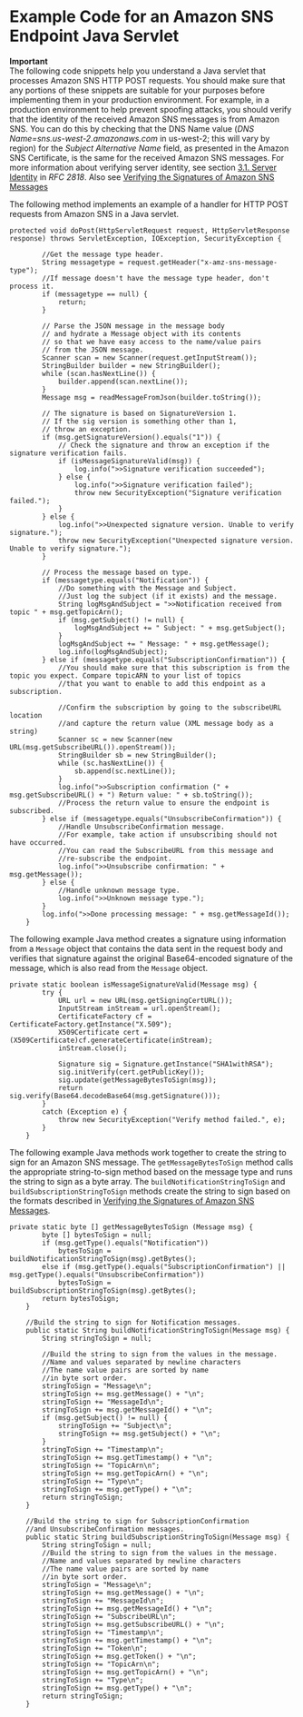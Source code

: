 # Example Code for an Amazon SNS Endpoint Java Servlet<a name="SendMessageToHttp.example.java"></a>

**Important**  
The following code snippets help you understand a Java servlet that processes Amazon SNS HTTP POST requests\. You should make sure that any portions of these snippets are suitable for your purposes before implementing them in your production environment\. For example, in a production environment to help prevent spoofing attacks, you should verify that the identity of the received Amazon SNS messages is from Amazon SNS\. You can do this by checking that the DNS Name value \(*DNS Name=sns\.us\-west\-2\.amazonaws\.com* in us\-west\-2; this will vary by region\) for the *Subject Alternative Name* field, as presented in the Amazon SNS Certificate, is the same for the received Amazon SNS messages\. For more information about verifying server identity, see section [3\.1\. Server Identity](http://tools.ietf.org/search/rfc2818) in *RFC 2818*\. Also see [Verifying the Signatures of Amazon SNS Messages](SendMessageToHttp.verify.signature.md)

The following method implements an example of a handler for HTTP POST requests from Amazon SNS in a Java servlet\.

```
protected void doPost(HttpServletRequest request, HttpServletResponse response) throws ServletException, IOException, SecurityException {
    
        //Get the message type header.
        String messagetype = request.getHeader("x-amz-sns-message-type");
        //If message doesn't have the message type header, don't process it.
        if (messagetype == null) {
            return;
        }
    
        // Parse the JSON message in the message body
        // and hydrate a Message object with its contents
        // so that we have easy access to the name/value pairs
        // from the JSON message.
        Scanner scan = new Scanner(request.getInputStream());
        StringBuilder builder = new StringBuilder();
        while (scan.hasNextLine()) {
            builder.append(scan.nextLine());
        }
        Message msg = readMessageFromJson(builder.toString());
    
        // The signature is based on SignatureVersion 1.
        // If the sig version is something other than 1,
        // throw an exception.
        if (msg.getSignatureVersion().equals("1")) {
            // Check the signature and throw an exception if the signature verification fails.
            if (isMessageSignatureValid(msg)) {
                log.info(">>Signature verification succeeded");
            } else {
                log.info(">>Signature verification failed");
                throw new SecurityException("Signature verification failed.");
            }        
        } else {
            log.info(">>Unexpected signature version. Unable to verify signature.");
            throw new SecurityException("Unexpected signature version. Unable to verify signature.");
        }
    
        // Process the message based on type.
        if (messagetype.equals("Notification")) {
            //Do something with the Message and Subject.
            //Just log the subject (if it exists) and the message.
            String logMsgAndSubject = ">>Notification received from topic " + msg.getTopicArn();
            if (msg.getSubject() != null) {
                logMsgAndSubject += " Subject: " + msg.getSubject();
            }
            logMsgAndSubject += " Message: " + msg.getMessage();
            log.info(logMsgAndSubject);
        } else if (messagetype.equals("SubscriptionConfirmation")) {
            //You should make sure that this subscription is from the topic you expect. Compare topicARN to your list of topics
            //that you want to enable to add this endpoint as a subscription.
    
            //Confirm the subscription by going to the subscribeURL location
            //and capture the return value (XML message body as a string)
            Scanner sc = new Scanner(new URL(msg.getSubscribeURL()).openStream());
            StringBuilder sb = new StringBuilder();
            while (sc.hasNextLine()) {
                sb.append(sc.nextLine());
            }
            log.info(">>Subscription confirmation (" + msg.getSubscribeURL() + ") Return value: " + sb.toString());
            //Process the return value to ensure the endpoint is subscribed.
        } else if (messagetype.equals("UnsubscribeConfirmation")) {
            //Handle UnsubscribeConfirmation message.
            //For example, take action if unsubscribing should not have occurred.
            //You can read the SubscribeURL from this message and
            //re-subscribe the endpoint.
            log.info(">>Unsubscribe confirmation: " + msg.getMessage());
        } else {
            //Handle unknown message type.
            log.info(">>Unknown message type.");
        }
        log.info(">>Done processing message: " + msg.getMessageId());
    }
```

The following example Java method creates a signature using information from a `Message` object that contains the data sent in the request body and verifies that signature against the original Base64\-encoded signature of the message, which is also read from the `Message` object\.

```
private static boolean isMessageSignatureValid(Message msg) {
        try {
            URL url = new URL(msg.getSigningCertURL());
            InputStream inStream = url.openStream();
            CertificateFactory cf = CertificateFactory.getInstance("X.509");
            X509Certificate cert = (X509Certificate)cf.generateCertificate(inStream);
            inStream.close();
    
            Signature sig = Signature.getInstance("SHA1withRSA");
            sig.initVerify(cert.getPublicKey());
            sig.update(getMessageBytesToSign(msg));
            return sig.verify(Base64.decodeBase64(msg.getSignature()));
        }
        catch (Exception e) {
            throw new SecurityException("Verify method failed.", e);
        }
    }
```

The following example Java methods work together to create the string to sign for an Amazon SNS message\. The `getMessageBytesToSign` method calls the appropriate string\-to\-sign method based on the message type and runs the string to sign as a byte array\. The `buildNotificationStringToSign` and `buildSubscriptionStringToSign` methods create the string to sign based on the formats described in [Verifying the Signatures of Amazon SNS Messages](SendMessageToHttp.verify.signature.md)\.

```
private static byte [] getMessageBytesToSign (Message msg) {
        byte [] bytesToSign = null;
        if (msg.getType().equals("Notification"))
            bytesToSign = buildNotificationStringToSign(msg).getBytes();
        else if (msg.getType().equals("SubscriptionConfirmation") || msg.getType().equals("UnsubscribeConfirmation"))
            bytesToSign = buildSubscriptionStringToSign(msg).getBytes();
        return bytesToSign;
    }
    
    //Build the string to sign for Notification messages.
    public static String buildNotificationStringToSign(Message msg) {
        String stringToSign = null;
    
        //Build the string to sign from the values in the message.
        //Name and values separated by newline characters
        //The name value pairs are sorted by name 
        //in byte sort order.
        stringToSign = "Message\n";
        stringToSign += msg.getMessage() + "\n";
        stringToSign += "MessageId\n";
        stringToSign += msg.getMessageId() + "\n";
        if (msg.getSubject() != null) {
            stringToSign += "Subject\n";
            stringToSign += msg.getSubject() + "\n";
        }
        stringToSign += "Timestamp\n";
        stringToSign += msg.getTimestamp() + "\n";
        stringToSign += "TopicArn\n";
        stringToSign += msg.getTopicArn() + "\n";
        stringToSign += "Type\n";
        stringToSign += msg.getType() + "\n";
        return stringToSign;
    }
    
    //Build the string to sign for SubscriptionConfirmation 
    //and UnsubscribeConfirmation messages.
    public static String buildSubscriptionStringToSign(Message msg) {
        String stringToSign = null;
        //Build the string to sign from the values in the message.
        //Name and values separated by newline characters
        //The name value pairs are sorted by name 
        //in byte sort order.
        stringToSign = "Message\n";
        stringToSign += msg.getMessage() + "\n";
        stringToSign += "MessageId\n";
        stringToSign += msg.getMessageId() + "\n";
        stringToSign += "SubscribeURL\n";
        stringToSign += msg.getSubscribeURL() + "\n";
        stringToSign += "Timestamp\n";
        stringToSign += msg.getTimestamp() + "\n";
        stringToSign += "Token\n";
        stringToSign += msg.getToken() + "\n";
        stringToSign += "TopicArn\n";
        stringToSign += msg.getTopicArn() + "\n";
        stringToSign += "Type\n";
        stringToSign += msg.getType() + "\n";
        return stringToSign;
    }
```